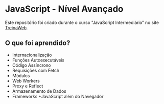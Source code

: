 # JavaScript - Nível Avançado

Este repositório foi criado durante o curso "JavaScript Intermediário" no site [TreinaWeb](https://www.treinaweb.com.br/).

## O que foi aprendido?
* Internacionalização
* Funções Autoexecutáveis
* Código Assíncrono
* Requisições com Fetch
* Módulos
* Web Workers
* Proxy e Reflect
* Armazenamento de Dados
* Frameworks
*JavaScript além do Navegador
